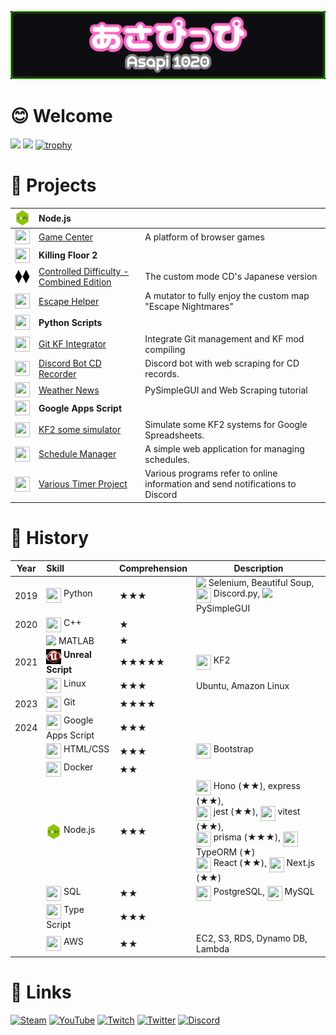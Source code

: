 ![](Asp1020_Simple.png)

# 😊 Welcome
![](https://github-readme-stats.vercel.app/api?username=Asapi1020&hide_border=true&theme=shadow_green&show_icons=true&count_private=true&exclude_repo=DIscordMessage) ![](https://github-readme-stats.vercel.app/api/top-langs/?username=Asapi1020&layout=compact&hide_border=true&exclude_repo=DIscordMessage&theme=shadow_green)
[![trophy](https://github-profile-trophy.vercel.app/?username=Asapi1020&theme=onedark&column=8)](https://github.com/ryo-ma/github-profile-trophy)

# 📂 Projects
|<img src="nojs_icon.png" width="24" height="24" align="top">|**Node.js**||
|-|:-|-|
|<img src="https://simpleicons.org/icons/nodedotjs.svg" width="24" height="24" align="top">|[Game Center](https://github.com/WFrog2511/game-center)|A platform of browser games|
|<img src="https://wiki.killingfloor2.com/images/7/7a/KF2_Icon.png" width="24" height="24" align="top">|**Killing Floor 2**||
|<img src="CD.png" width="24" height="24" align="top">|[Controlled Difficulty - Combined Edition](https://github.com/Asapi1020/CD-Combined-Edition)|The custom mode CD's Japanese version|
|<img src="https://simpleicons.org/icons/unrealengine.svg" width="24" height="24" align="top">|[Escape Helper](https://github.com/Asapi1020/Escape-Helper)|A mutator to fully enjoy the custom map "Escape Nightmares"|
|<img src="https://upload.wikimedia.org/wikipedia/commons/thumb/c/c3/Python-logo-notext.svg/1869px-Python-logo-notext.svg.png" width="24" height="24" align="top">|**Python Scripts**||
|<img src="https://simpleicons.org/icons/git.svg" width="24" height="24" align="top">|[Git KF Integrator](https://github.com/Asapi1020/Git-KF-Integrator)|Integrate Git management and KF mod compiling|
|<img src="https://simpleicons.org/icons/discord.svg" width="24" height="24" align="top">|[Discord Bot CD Recorder](https://github.com/Asapi1020/Discord-Bot-CDRecorder)|Discord bot with web scraping for CD records.|
|<img src="https://simpleicons.org/icons/python.svg" width="24" height="24" align="top">|[Weather News](https://github.com/Asapi1020/WeatherNews)|PySimpleGUI and Web Scraping tutorial|
|<img src="https://upload.wikimedia.org/wikipedia/commons/thumb/2/2f/Google_Apps_Script.svg/1200px-Google_Apps_Script.svg.png" width="24" height="24" align="top">|**Google Apps Script**||
|<img src="https://simpleicons.org/icons/googleappsscript.svg" width="24" height="24" align="top">|[KF2 some simulator](https://github.com/Asapi1020/KF2-some-simulator)|Simulate some KF2 systems for Google Spreadsheets.|
|<img src="https://simpleicons.org/icons/googleappsscript.svg" width="24" height="24" align="top">|[Schedule Manager](https://github.com/Asapi1020/Schedule-Manager)|A simple web application for managing schedules.|
|<img src="https://simpleicons.org/icons/googleappsscript.svg" width="24" height="24" align="top">|[Various Timer Project](https://github.com/Asapi1020/Various-Timer-Project)|Various programs refer to online information and send notifications to Discord|

# 📜 History
|Year|Skill|Comprehension|Description|
|-|:-|-|-|
|2019|<img src="https://upload.wikimedia.org/wikipedia/commons/thumb/c/c3/Python-logo-notext.svg/1869px-Python-logo-notext.svg.png" width="24" height="24" align="top"> Python|★★★|<img src="https://static-00.iconduck.com/assets.00/selenium-icon-512x496-obrnvg2v.png" height="24" align="top"> Selenium, Beautiful Soup, <img src="https://wasimaster.gallerycdn.vsassets.io/extensions/wasimaster/discord-py-snippets/1.7.0/1668862916012/Microsoft.VisualStudio.Services.Icons.Default" width="24" height="24" align="top"> Discord.py, <img src="https://archive.org/download/github.com-PySimpleGUI-PySimpleGUI_-_2021-09-21_22-21-59/cover.jpg" height="24" align="top"> PySimpleGUI|
|2020|<img src="https://upload.wikimedia.org/wikipedia/commons/thumb/1/18/ISO_C%2B%2B_Logo.svg/1822px-ISO_C%2B%2B_Logo.svg.png" width="24" height="24" align="top"> C++|★||
||<img src="https://upload.wikimedia.org/wikipedia/commons/thumb/2/21/Matlab_Logo.png/1200px-Matlab_Logo.png" height="24" align="top"> MATLAB|★||
|2021|<img src="UE3.png" width="24" height="24" align="top"> **Unreal Script** |★★★★★|<img src="https://wiki.killingfloor2.com/images/7/7a/KF2_Icon.png" width="24" height="24" align="top"> KF2|
||<img src="https://upload.wikimedia.org/wikipedia/commons/thumb/3/35/Tux.svg/1200px-Tux.svg.png" width="24" height="24" align="top"> Linux|★★★|Ubuntu, Amazon Linux|
|2023|<img src="https://git-scm.com/images/logos/downloads/Git-Icon-1788C.png" width="24" height="24" align="top"> Git|★★★★||
|2024|<img src="https://upload.wikimedia.org/wikipedia/commons/thumb/2/2f/Google_Apps_Script.svg/1200px-Google_Apps_Script.svg.png" width="24" height="24" align="top"> Google Apps Script|★★★||
||<img src="https://upload.wikimedia.org/wikipedia/commons/thumb/6/61/HTML5_logo_and_wordmark.svg/512px-HTML5_logo_and_wordmark.svg.png" width="24" height="24" align="top"> HTML/CSS|★★★|<img src="https://upload.wikimedia.org/wikipedia/commons/thumb/b/b2/Bootstrap_logo.svg/2560px-Bootstrap_logo.svg.png" width="24" height="24" align="top"> Bootstrap|
||<img src="https://cdn4.iconfinder.com/data/icons/logos-and-brands/512/97_Docker_logo_logos-512.png" width="24" height="24" align="top"> Docker|★★||
||<img src="nojs_icon.png" width="24" height="24" align="top"> Node.js|★★★|<img src="https://seeklogo.com/images/H/hono-logo-85A5D1206D-seeklogo.com.png" width="24" height="24" align="top"> Hono (★★), express (★★),<br><img src="https://cdn.freebiesupply.com/logos/large/2x/jest-logo-png-transparent.png" width="24" height="24" align="top"> jest (★★), <img src="https://seeklogo.com/images/V/vitest-logo-9ADDA575A5-seeklogo.com.png" width="24" height="24" align="top"> vitest (★★),<br><img src="https://i.pinimg.com/originals/39/b2/e4/39b2e4ad77c23a2c11e5950a7dfa2aec.png" width="24" height="24" align="top"> prisma (★★★), <img src="https://seeklogo.com/images/T/typeorm-logo-F243B34DEE-seeklogo.com.png" width="24" height="24" align="top"> TypeORM (★)<br><img src="https://seeklogo.com/images/R/react-logo-65B7CD91B5-seeklogo.com.png" width="24" height="24" align="top"> React (★★), <img src="https://images.ctfassets.net/fdt52x6qf2de/1MVOW9GweIGspjGTSrYgBk/7c3b3cf133c4db02b5cdd7559c3e3c93/next-js.svg" width="24" height="24" align="top"> Next.js (★★)|
||<img src="https://www.silhouette-illust.com/wp-content/uploads/2017/02/icon_sql_server_25604-600x600.jpg" width="24" height="24" align="top"> SQL|★★|<img src="https://upload.wikimedia.org/wikipedia/commons/thumb/2/29/Postgresql_elephant.svg/800px-Postgresql_elephant.svg.png" width="24" height="24" align="top"> PostgreSQL, <img src="https://cdn.icon-icons.com/icons2/3053/PNG/512/mysql_workbench_macos_bigsur_icon_189924.png" width="24" height="24" align="top"> MySQL|
||<img src="https://upload.wikimedia.org/wikipedia/commons/thumb/4/4c/Typescript_logo_2020.svg/1200px-Typescript_logo_2020.svg.png" width="24" height="24" align="top"> Type Script|★★★||
||<img src="https://cdn.iconscout.com/icon/free/png-256/free-aws-1869025-1583149.png" width="24" height="24" align="top"> AWS|★★|EC2, S3, RDS, Dynamo DB, Lambda|

# 🔗 Links
[![Steam](https://img.shields.io/static/v1?message=Steam&logo=steam&labelColor=5c5c5c&color=003E9E&logoColor=white&label=%20)](https://steamcommunity.com/profiles/76561198930643117/)
[![YouTube](https://img.shields.io/static/v1?message=YouTube&logo=youtube&labelColor=gray&color=red&logoColor=white&label=%20)](https://www.youtube.com/@asapi1020)
[![Twitch](https://img.shields.io/static/v1?message=Twitch&logo=twitch&labelColor=gray&color=purple&logoColor=white&label=%20)](https://www.twitch.tv/asapi1020)
[![Twitter](https://img.shields.io/static/v1?message=Twitter&logo=twitter&labelColor=gray&color=blue&logoColor=white&label=%20)](https://twitter.com/1020_asapi)
[![Discord](https://img.shields.io/static/v1?message=Discord&logo=discord&labelColor=gray&color=4089DE&logoColor=white&label=%20)](https://discord.gg/wCRd58ZwHD)
